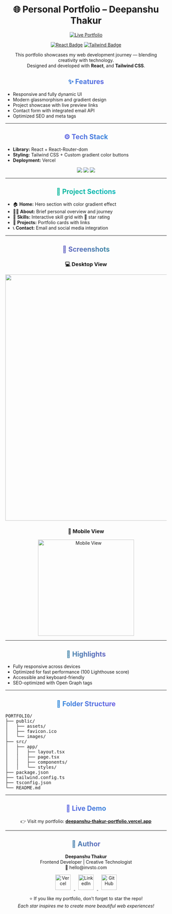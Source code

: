 <h1 align="center">🌐 Personal Portfolio – Deepanshu Thakur</h1>

<p align="center">
  <a href="https://deepanshu-thakur-portfolio.vercel.app" target="_blank">
    <img src="https://img.shields.io/badge/🚀_Live_Portfolio-000?style=for-the-badge&logo=vercel&logoColor=white" alt="Live Portfolio">
  </a>
</p>

<p align="center">
  <a href="https://react.dev/" target="_blank"><img src="https://img.shields.io/badge/React-61DAFB?style=for-the-badge&logo=react&logoColor=black" alt="React Badge"></a>
  <a href="https://tailwindcss.com/" target="_blank"><img src="https://img.shields.io/badge/Tailwind_CSS-06B6D4?style=for-the-badge&logo=tailwindcss&logoColor=white" alt="Tailwind Badge"></a>
</p>

<p align="center">
  This portfolio showcases my web development journey — blending creativity with technology.<br>
  Designed and developed with <strong>React</strong>, and <strong>Tailwind CSS</strong>.
</p>

<div align="center">
<h2 style="background: linear-gradient(90deg,#06b6d4,#9333ea); -webkit-background-clip: text; color: transparent;">✨ Features</h2>
<ul align="left">
  <li>Responsive and fully dynamic UI</li>
  <li>Modern glassmorphism and gradient design</li>
  <li>Project showcase with live preview links</li>
  <li>Contact form with integrated email API</li>
  <li>Optimized SEO and meta tags</li>
</ul>
</div>

<hr>

<div align="center">
<h2 style="background: linear-gradient(90deg,#9333ea,#06b6d4); -webkit-background-clip: text; color: transparent;">⚙ Tech Stack</h2>
<ul align="left">
  <li><strong>Library:</strong> React + React-Router-dom</li>
  <li><strong>Styling:</strong> Tailwind CSS + Custom gradient color buttons</li>
  <li><strong>Deployment:</strong> Vercel</li>
</ul>

<p align="center">
  <img src="https://img.shields.io/badge/VS_Code-0078d7?style=for-the-badge&logo=visualstudiocode&logoColor=white">
  <img src="https://img.shields.io/badge/GitHub-181717?style=for-the-badge&logo=github&logoColor=white">
  <img src="https://img.shields.io/badge/Vercel-000000?style=for-the-badge&logo=vercel&logoColor=white">
</p>
</div>

<hr>

<div align="center">
<h2 style="background: linear-gradient(90deg,#10b981,#06b6d4); -webkit-background-clip: text; color: transparent;">🧠 Project Sections</h2>
<ul align="left">
  <li>🏠 <strong>Home:</strong> Hero section with color gradient effect</li>
  <li>👨‍💻 <strong>About:</strong> Brief personal overview and journey</li>
  <li>🧩 <strong>Skills:</strong> Interactive skill grid with 🌟 star rating</li>
  <li>💼 <strong>Projects:</strong> Portfolio cards with links</li>
  <li>📞 <strong>Contact:</strong> Email and social media integration</li>
</ul>
</div>

<hr>

<div align="center">
<h2 style="background: linear-gradient(90deg,#9333ea,#10b981); -webkit-background-clip: text; color: transparent;">📸 Screenshots</h2>
<h3>💻 Desktop View</h3>
<img src="https://i.ibb.co/RGp2rTVM/Light-house-test.png" alt="Desktop View" width="1366" height="768">
<h3>📱 Mobile View</h3>
<img src="https://i.ibb.co/nNpMJL3H/Screenshot-20251024-233111-Chrome.jpg" alt="Mobile View" width="300">
</div>

<hr>

<div align="center">
<h2 style="background: linear-gradient(90deg,#10b981,#9333ea); -webkit-background-clip: text; color: transparent;">🎯 Highlights</h2>
<ul align="left">
  <li>Fully responsive across devices</li>
  <li>Optimized for fast performance (100 Lighthouse score)</li>
  <li>Accessible and keyboard-friendly</li>
  <li>SEO-optimized with Open Graph tags</li>
</ul>
</div>

<hr>

<div align="center">
<h2 style="background: linear-gradient(90deg,#06b6d4,#9333ea); -webkit-background-clip: text; color: transparent;">📂 Folder Structure</h2>
<pre align="left">
PORTFOLIO/
├── public/
│   ├── assets/
│   ├── favicon.ico
│   └── images/
├── src/
│   ├── app/
│   │   ├── layout.tsx
│   │   ├── page.tsx
│   │   ├── components/
│   │   └── styles/
├── package.json
├── tailwind.config.ts
├── tsconfig.json
└── README.md
</pre>
</div>

<hr>

<div align="center">
<h2 style="background: linear-gradient(90deg,#9333ea,#06b6d4); -webkit-background-clip: text; color: transparent;">🚀 Live Demo</h2>
<p>👉 Visit my portfolio: <a href="https://deepanshu-thakur-portfolio.vercel.app" target="_blank"><strong>deepanshu-thakur-portfolio.vercel.app</strong></a></p>
</div>

<hr>

<div align="center">
<h2 style="background: linear-gradient(90deg,#10b981,#9333ea); -webkit-background-clip: text; color: transparent;">💬 Author</h2>
<p><strong>Deepanshu Thakur</strong><br>
Frontend Developer | Creative Technologist<br>
📧 hello@invsto.com</p>

<p align="center">
    <a href="https://deepanshu-thakur-portfolio.vercel.app/" target="_blank">
      <img src="https://skillicons.dev/icons?i=vercel" alt="Vercel" width="48" height="48" style="margin: 0 10px;" />
    </a>
    <a href="https://www.linkedin.com/in/deepanshu-thakur-1ab5a4330" target="_blank">
      <img src="https://skillicons.dev/icons?i=linkedin" alt="LinkedIn" width="48" height="48" style="margin: 0 10px;" />
    </a>
    <a href="https://github.com/Deepanshuthakur17" target="_blank">
      <img src="https://skillicons.dev/icons?i=github" alt="GitHub" width="48" height="48" style="margin: 0 10px;" />
    </a>
  </p>

<p align="center">
⭐ If you like my portfolio, don’t forget to star the repo!<br>
<em>Each star inspires me to create more beautiful web experiences!</em>
</p>
</div>
